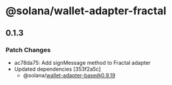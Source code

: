 # @solana/wallet-adapter-fractal

## 0.1.3

### Patch Changes

-   ac78da75: Add signMessage method to Fractal adapter
-   Updated dependencies [353f2a5c]
    -   @solana/wallet-adapter-base@0.9.19
